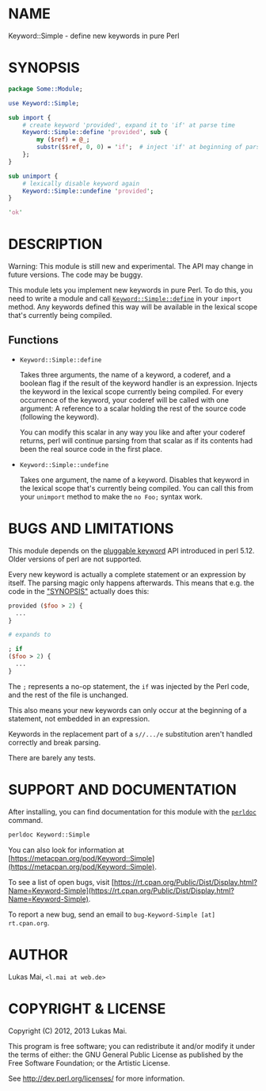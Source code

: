 # NAME

Keyword::Simple - define new keywords in pure Perl

# SYNOPSIS

```perl
package Some::Module;

use Keyword::Simple;

sub import {
    # create keyword 'provided', expand it to 'if' at parse time
    Keyword::Simple::define 'provided', sub {
        my ($ref) = @_;
        substr($$ref, 0, 0) = 'if';  # inject 'if' at beginning of parse buffer
    };
}

sub unimport {
    # lexically disable keyword again
    Keyword::Simple::undefine 'provided';
}

'ok'
```

# DESCRIPTION

Warning: This module is still new and experimental. The API may change in
future versions. The code may be buggy.

This module lets you implement new keywords in pure Perl. To do this, you need
to write a module and call
[`Keyword::Simple::define`](#keywordsimpledefine) in your `import`
method. Any keywords defined this way will be available in the lexical scope
that's currently being compiled.

## Functions

- `Keyword::Simple::define`

    Takes three arguments, the name of a keyword, a coderef, and a boolean flag if
    the result of the keyword handler is an expression. Injects the keyword
    in the lexical scope currently being compiled. For every occurrence of the
    keyword, your coderef will be called with one argument: A reference to a scalar
    holding the rest of the source code (following the keyword).

    You can modify this scalar in any way you like and after your coderef returns,
    perl will continue parsing from that scalar as if its contents had been the
    real source code in the first place.

- `Keyword::Simple::undefine`

    Takes one argument, the name of a keyword. Disables that keyword in the lexical
    scope that's currently being compiled. You can call this from your `unimport`
    method to make the `no Foo;` syntax work.

# BUGS AND LIMITATIONS

This module depends on the [pluggable keyword](https://metacpan.org/pod/perlapi.html#PL_keyword_plugin)
API introduced in perl 5.12. Older versions of perl are not supported.

Every new keyword is actually a complete statement or an expression by itself. The parsing magic
only happens afterwards. This means that e.g. the code in the ["SYNOPSIS"](#synopsis)
actually does this:

```perl
provided ($foo > 2) {
  ...
}

# expands to

; if
($foo > 2) {
  ...
}
```

The `;` represents a no-op statement, the `if` was injected by the Perl code,
and the rest of the file is unchanged.

This also means your new keywords can only occur at the beginning of a
statement, not embedded in an expression.

Keywords in the replacement part of a `s//.../e` substitution aren't handled
correctly and break parsing.

There are barely any tests.

# SUPPORT AND DOCUMENTATION

After installing, you can find documentation for this module with the
[`perldoc`](https://metacpan.org/pod/perldoc) command.

```sh
perldoc Keyword::Simple
```

You can also look for information at
[https://metacpan.org/pod/Keyword::Simple](https://metacpan.org/pod/Keyword::Simple).

To see a list of open bugs, visit
[https://rt.cpan.org/Public/Dist/Display.html?Name=Keyword-Simple](https://rt.cpan.org/Public/Dist/Display.html?Name=Keyword-Simple).

To report a new bug, send an email to
`bug-Keyword-Simple [at] rt.cpan.org`.

# AUTHOR

Lukas Mai, `<l.mai at web.de>`

# COPYRIGHT & LICENSE

Copyright (C) 2012, 2013 Lukas Mai.

This program is free software; you can redistribute it and/or modify it
under the terms of either: the GNU General Public License as published
by the Free Software Foundation; or the Artistic License.

See http://dev.perl.org/licenses/ for more information.
